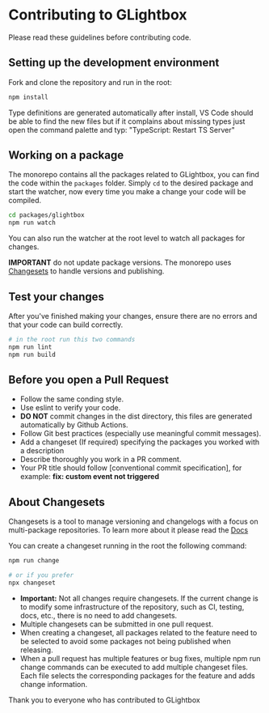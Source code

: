 # Contributing to GLightbox

Please read these guidelines before contributing code.

## Setting up the development environment

Fork and clone the repository and run in the root:

```bash
npm install
```

Type definitions are generated automatically after install, VS Code should be able to find the new files but if it complains about missing types just open the command palette and typ: "TypeScript: Restart TS Server"

## Working on a package

The monorepo contains all the packages related to GLightbox, you can find the code within the `packages` folder. Simply `cd` to the desired package and start the watcher, now every time you make a change your code will be compiled.

```bash
cd packages/glightbox
npm run watch
```

You can also run the watcher at the root level to watch all packages for changes.

**IMPORTANT** do not update package versions. The monorepo uses [Changesets](https://github.com/changesets/changesets) to handle versions and publishing.

## Test your changes

After you've finished making your changes, ensure there are no errors and that your code can build correctly.

```bash
# in the root run this two commands
npm run lint
npm run build
```

## Before you open a Pull Request

- Follow the same conding style.
- Use eslint to verify your code.
- **DO NOT** commit changes in the dist directory, this files are generated automatically by Github Actions.
- Follow Git best practices (especially use meaningful commit messages).
- Add a changeset (If required) specifying the packages you worked with a description
- Describe thoroughly you work in a PR comment.
- Your PR title should follow [conventional commit specification], for example: **fix: custom event not triggered**

## About Changesets

Changesets is a tool to manage versioning and changelogs with a focus on multi-package repositories. To learn more about it please read the [Docs](https://github.com/changesets/changesets)

You can create a changeset running in the root the following command:

```bash
npm run change

# or if you prefer
npx changeset
```

- **Important:** Not all changes require changesets. If the current change is to modify some infrastructure of the repository, such as CI, testing, docs, etc., there is no need to add changesets.
- Multiple changesets can be submitted in one pull request.
- When creating a changeset, all packages related to the feature need to be selected to avoid some packages not being published when releasing.
- When a pull request has multiple features or bug fixes, multiple npm run change commands can be executed to add multiple changeset files. Each file selects the corresponding packages for the feature and adds change information.

Thank you to everyone who has contributed to GLightbox
